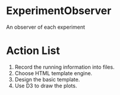 # ExperimentObserver
An observer of each experiment


# Action List

1. Record the running information into files.
2. Choose HTML template engine.
3. Design the basic template.
4. Use D3 to draw the plots.
